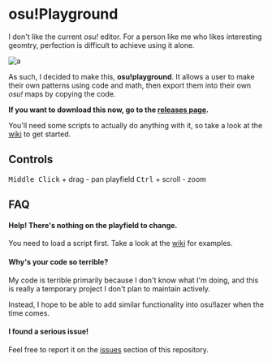 # osu!Playground

I don't like the current *osu!* editor. For a person like me who likes interesting geomtry, perfection is difficult to achieve using it alone.

![a](https://i.imgur.com/yG5uziP.png)

As such, I decided to make this, **osu!playground**. It allows a user to make their own patterns using code and math, then export them into their own *osu!* maps by copying the code.

**If you want to download this now, go to the [releases page](https://github.com/Poyo-SSB/osu-playground/releases).**

You'll need some scripts to actually do anything with it, so take a look at the [wiki](https://github.com/Poyo-SSB/osu-playground/wiki) to get started.

## Controls

<kbd>Middle Click</kbd> + drag - pan playfield
<kbd>Ctrl</kbd> + scroll - zoom

## FAQ

#### **Help! There's nothing on the playfield to change.**
You need to load a script first. Take a look at the [wiki](https://github.com/Poyo-SSB/osu-playground/wiki) for examples. 

#### **Why's your code so terrible?**
My code is terrible primarily because I don't know what I'm doing, and this is really a temporary project I don't plan to maintain actively.

Instead, I hope to be able to add similar functionality into osu!lazer when the time comes.

#### **I found a serious issue!**
Feel free to report it on the [issues](https://github.com/Poyo-SSB/osu-playground/issues) section of this repository.